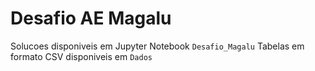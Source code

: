# Desafio AE Magalu 

Solucoes disponiveis em Jupyter Notebook `Desafio_Magalu`
Tabelas em formato CSV  disponiveis em `Dados`

